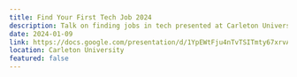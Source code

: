```yaml
---
title: Find Your First Tech Job 2024
description: Talk on finding jobs in tech presented at Carleton University
date: 2024-01-09
link: https://docs.google.com/presentation/d/1YpEWtFju4nTvTSITmty67xrvAGM-FubeTEAl00xhrxE/edit?usp=sharing
location: Carleton University
featured: false
---
```

